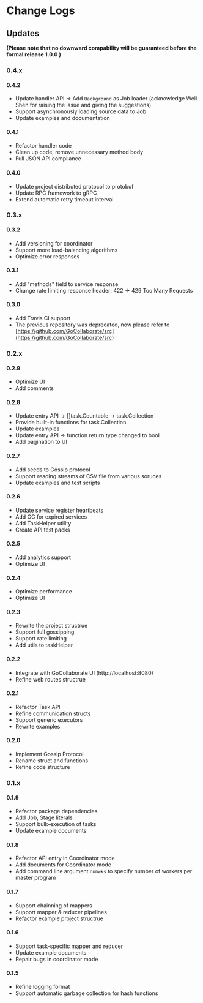 # Change Logs
## Updates
**(Please note that no downward compability will be guaranteed before the formal release 1.0.0 )**
### 0.4.x
#### 0.4.2
- Update handler API -> Add `Background` as Job loader (acknowledge Well Shen for raising the issue and giving the suggestions)
- Support asynchronously loading source data to Job
- Update examples and documentation
#### 0.4.1
- Refactor handler code
- Clean up code, remove unnecessary method body
- Full JSON API compliance
#### 0.4.0
- Update project distributed protocol to protobuf
- Update RPC framework to gRPC
- Extend automatic retry timeout interval
### 0.3.x
#### 0.3.2
- Add versioning for coordinator
- Support more load-balancing algorithms
- Optimize error responses
#### 0.3.1
- Add "methods" field to service response
- Change rate limiting response header: 422 -> 429 Too Many Requests
#### 0.3.0
- Add Travis CI support
- The previous repository was deprecated, now please refer to [https://github.com/GoCollaborate/src](https://github.com/GoCollaborate/src)
### 0.2.x
#### 0.2.9
- Optimize UI
- Add comments
#### 0.2.8
- Update entry API -> []task.Countable -> task.Collection
- Provide built-in functions for task.Collection
- Update examples
- Update entry API -> function return type changed to bool
- Add pagination to UI
#### 0.2.7
- Add seeds to Gossip protocol
- Support reading streams of CSV file from various soruces
- Update examples and test scripts
#### 0.2.6
- Update service register heartbeats
- Add GC for expired services
- Add TaskHelper utility
- Create API test packs
#### 0.2.5
- Add analytics support
- Optimize UI
#### 0.2.4
- Optimize performance
- Optimize UI
#### 0.2.3
- Rewrite the project structrue
- Support full gossipping
- Support rate limiting
- Add utils to taskHelper
#### 0.2.2
- Integrate with GoCollaborate UI (http://localhost:8080)
- Refine web routes structrue
#### 0.2.1
- Refactor Task API
- Refine communication structs
- Support generic executors
- Rewrite examples
#### 0.2.0
- Implement Gossip Protocol
- Rename struct and functions
- Refine code structure
### 0.1.x
#### 0.1.9
- Refactor package dependencies
- Add Job, Stage literals
- Support bulk-execution of tasks
- Update example documents
#### 0.1.8
- Refactor API entry in Coordinator mode
- Add documents for Coordinator mode
- Add command line argument `numwks` to specify number of workers per master program
#### 0.1.7
- Support chainning of mappers
- Support mapper & reducer pipelines
- Refactor example project structrue
#### 0.1.6
- Support task-specific mapper and reducer
- Update example documents
- Repair bugs in coordinator mode
#### 0.1.5
- Refine logging format
- Support automatic garbage collection for hash functions